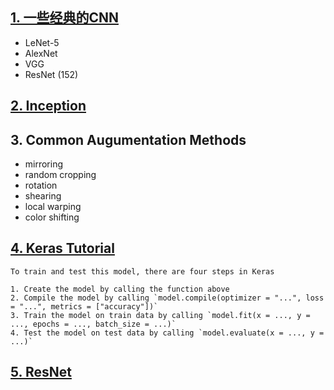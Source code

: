 ## [1. 一些经典的CNN](lenet_alexnet_vgg_resnet.pptx)

 - LeNet-5
 - AlexNet
 - VGG
 - ResNet (152)
 
## [2. Inception](inception.pptx)



## 3. Common Augumentation Methods

 - mirroring
 - random cropping
 - rotation
 - shearing
 - local warping
 - color shifting

## [4. Keras Tutorial](4.keras_tutorial)
```
To train and test this model, there are four steps in Keras

1. Create the model by calling the function above
2. Compile the model by calling `model.compile(optimizer = "...", loss = "...", metrics = ["accuracy"])`
3. Train the model on train data by calling `model.fit(x = ..., y = ..., epochs = ..., batch_size = ...)`
4. Test the model on test data by calling `model.evaluate(x = ..., y = ...)`
```

## [5. ResNet](5.resnet)